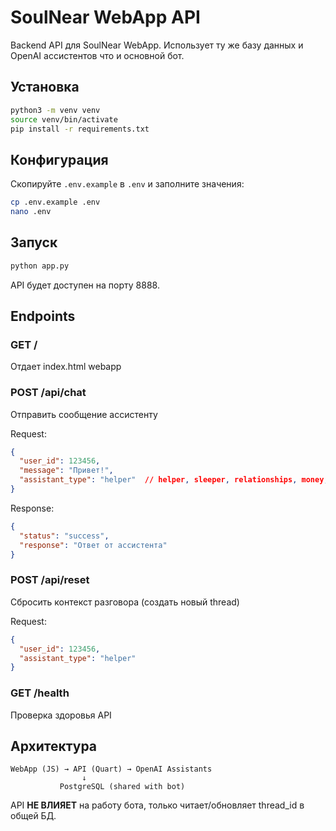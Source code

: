 # SoulNear WebApp API

Backend API для SoulNear WebApp. Использует ту же базу данных и OpenAI ассистентов что и основной бот.

## Установка

```bash
python3 -m venv venv
source venv/bin/activate
pip install -r requirements.txt
```

## Конфигурация

Скопируйте `.env.example` в `.env` и заполните значения:

```bash
cp .env.example .env
nano .env
```

## Запуск

```bash
python app.py
```

API будет доступен на порту 8888.

## Endpoints

### GET /
Отдает index.html webapp

### POST /api/chat
Отправить сообщение ассистенту

Request:
```json
{
  "user_id": 123456,
  "message": "Привет!",
  "assistant_type": "helper"  // helper, sleeper, relationships, money, confidence, fears
}
```

Response:
```json
{
  "status": "success",
  "response": "Ответ от ассистента"
}
```

### POST /api/reset
Сбросить контекст разговора (создать новый thread)

Request:
```json
{
  "user_id": 123456,
  "assistant_type": "helper"
}
```

### GET /health
Проверка здоровья API

## Архитектура

```
WebApp (JS) → API (Quart) → OpenAI Assistants
                ↓
           PostgreSQL (shared with bot)
```

API **НЕ ВЛИЯЕТ** на работу бота, только читает/обновляет thread_id в общей БД.
